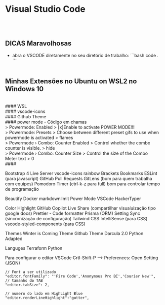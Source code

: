 # Visual Studio Code
<br><br>
## DICAS Maravolhosas
- abra o VSCODE diretamente no seu diretório de trabalho:
´´´bash
code .
´´´
<br><br>
## Minhas Extensões no Ubuntu on WSL2 no Windows 10
<br>
#### WSL
<br>
#### vscode-icons
<br>
#### Github Theme
<br>
#### power mode
- Código em chamas
<br>
> Powermode: Enabled
> [x]Enable to activate POWER MODE!!!
<br>
> Powermode: Presets
> Choose between different preset gifs to use when powermode  is activated
> flames
<br>
> Powermode › Combo: Counter Enabled
> Control whether the combo counter is visible.
> hide
<br>
> Powermode › Combo: Counter Size
> Control the size of the Combo Meter text
> 0
<br>
#### 
<br>




Bootstrap 4
Live Server
vscode-icons
rainbow Brackets
Bookmarks
ESLint (para javascript)
GitHub Pull Requests
GitLens (bom para quem trabalha com equipes)
Pomodoro Timer (ctrl-k-z para full) bom para controlar tempo de programação


Beautify
Docker
markdownlimit
Power Mode
VSCode HackerTyper



Color Highlight 
GitHub Copilot
Live Share (compartilhar visualuização tipo google docs)
Prettier - Code formatter
Prisma (ORM)
Setting Sync (sincronização de configuração)
Tailwind CSS IntelliSense (para CSS)
vscode-styled-components (para CSS)


Themes
  Winter is Coming Theme
  Github Theme
  Darcula 2.0 Python Adapted



Languges
  Terraform
  Python
   

Para configurar o editor VSCode
Crtl-Shift-P --> Preferences: Open Setting (JSON)

    // Font a ser utilizado
    "editor.fontFamily": "'Fire Code','Anonymous Pro BI','Courier New'",
    // tamanho do TAB
    "editor.tabSize": 2,
    
    // numero do lado em HighLight Blue
    "editor.renderLineHighlight":"gutter",

















